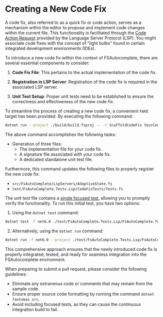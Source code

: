 # Creating a New Code Fix

A code fix, also referred to as a quick fix or code action, serves as a mechanism within the editor to propose and implement code changes within the current file. 
This functionality is facilitated through the [Code Action Request](https://microsoft.github.io/language-server-protocol/specifications/lsp/3.17/specification/#textDocument_codeAction) provided by the Language Server Protocol (LSP). 
You might associate code fixes with the concept of "light bulbs" found in certain integrated development environments (IDEs).

To introduce a new code fix within the context of FSAutocomplete, there are several essential components to consider:

1. **Code Fix File**: This pertains to the actual implementation of the code fix.

2. **Registration in LSP Server**: Registration of the code fix is required in the associated LSP server.

3. **Unit Test Setup**: Proper unit tests need to be established to ensure the correctness and effectiveness of the new code fix.

To streamline the process of creating a new code fix, a convenient `FAKE` target has been provided. By executing the following command:

```bash
dotnet run --project ./build/build.fsproj -- -t ScaffoldCodeFix YourCodeFixName
```

The above command accomplishes the following tasks:

- Generation of three files:
  - The implementation file for your code fix.
  - A signature file associated with your code fix.
  - A dedicated standalone unit test file.

Furthermore, this command updates the following files to properly register the new code fix:

- `src/FsAutoComplete/LspServers/AdaptiveState.fs`
- `test/FsAutoComplete.Tests.Lsp/CodeFixTests/Tests.fs`

The unit test file contains a [single focused test](https://github.com/haf/expecto#focusing-tests), allowing you to promptly verify the functionality. To run this initial test, you have two options:

1. Using the `dotnet test` command:
 ```bash
dotnet test -f net6.0 ./test/FsAutoComplete.Tests.Lsp/FsAutoComplete.Tests.Lsp.fsproj
 ```

2. Alternatively, using the `dotnet run` command:
 ```bash
dotnet run -f net6.0 --project ./test/FsAutoComplete.Tests.Lsp/FsAutoComplete.Tests.Lsp.fsproj
 ```

This comprehensive approach ensures that the newly introduced code fix is properly integrated, tested, and ready for seamless integration into the FSAutocomplete environment.

When preparing to submit a pull request, please consider the following guidelines:

- Eliminate any extraneous code or comments that may remain from the sample code.
- Ensure proper source code formatting by running the command `dotnet fantomas src`. 
- Avoid including focused tests, as they can cause the continuous integration build to fail.
